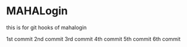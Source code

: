 # MAHALogin
this is for git hooks  of mahalogin

1st commit
2nd commit
3rd commit
4th commit
5th commit
6th commit 
